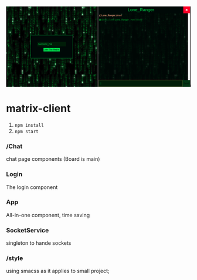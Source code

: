 
![Alt text](https://github.com/msqaddura/matrix-client/blob/master/public/screen.png?raw=true "Screen Shot")

# matrix-client
1) `npm install`
2) `npm start`


### /Chat
chat page components (Board is main)

### Login
The login component

### App
All-in-one component, time saving

### SocketService
singleton to hande sockets

### /style
using smacss as it applies to small project;

